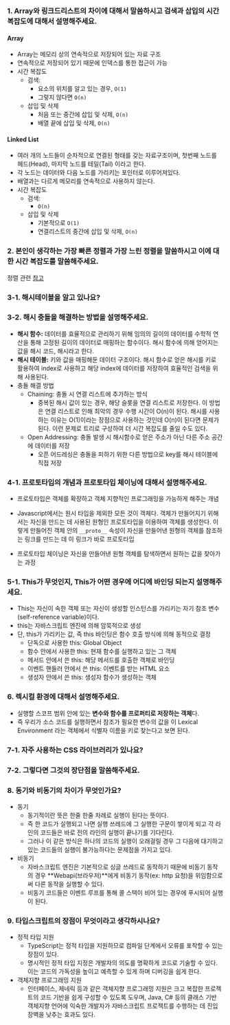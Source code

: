 ### 1. Array와 링크드리스트의 차이에 대해서 말씀하시고 검색과 삽입의 시간 복잡도에 대해서 설명해주세요.

#### Array

- Array는 메모리 상의 연속적으로 저장되어 있는 자료 구조
- 연속적으로 저장되어 있기 때문에 인덱스를 통한 접근이 가능
- 시간 복잡도
  - 검색:
    -  요소의 위치를 알고 있는 경우,  `O(1)` 
    - 그렇지 않다면 `O(n)`
  - 삽입 및 삭제
    - 처음 또는 중간에 삽입 및 삭제, `O(n)`
    - 배열 끝에 삽입 및 삭제, `O(n)`



#### Linked List

- 여러 개의 노드들이 순차적으로 연결된 형태를 갖는 자료구조이며, 첫번째 노드를 헤드(Head), 마지막 노드를 테일(Tail) 이라고 한다.
- 각 노드는 데이터와 다음 노드를 가리키는 포인터로 이루어져있다.
- 배열과는 다르게 메모리를 연속적으로 사용하지 않는다.
- 시간 복잡도
  - 검색:
    -  `O(n)`
  - 삽입 및 삭제
    - 기본적으로 `O(1)`
    - 연결리스트의 중간에 삽입 및 삭제, `O(n)`



### 2. 본인이 생각하는 가장 빠른 정렬과 가장 느린 정렬을 말씀하시고 이에 대한 시간 복잡도를 말씀해주세요.

정렬 관련 [참고](https://gmlwjd9405.github.io/2018/05/10/algorithm-quick-sort.html)



### 3-1. 해시테이블을 알고 있나요?

### 3-2. 해시 충돌을 해결하는 방법을 설명해주세요.

- **해시 함수:** 데이터를 효율적으로 관리하기 위해 임의의 길이의 데이터를 수학적 연산을 통해 고정된 길이의 데이터로 매핑하는 함수이다. 해시 함수에 의해 얻어지는 값을 해시 코드, 해시라고 한다.
- **해시 테이블:** 키와 값을 매핑해둔 데이터 구조이다. 해시 함수로 얻은 해시를 키로 활용하여 index로 사용하고 해당 index에 데이터를 저장하여 효율적인 검색을 위해 사용된다.
- 충돌 해결 방법
  - Chaining: 충돌 시 연결 리스트에 추가하는 방식
    - 중복된 해시 값이 있는 경우, 해당 슬롯을 연결 리스트로 저장한다. 이 방법은 연결 리스트로 인해 최악의 경우 수행 시간이 O(n)이 된다. 해시를 사용하는 이유는 O(1)이라는 장점으로 사용하는 것인데 O(n)이 된다면 문제가 된다. 이런 문제로 트리로 구성하여 더 시간 복잡도를 줄일 수도 있다.
  - Open Addressing: 충돌 발생 시 해시함수로 얻은 주소가 아닌 다른 주소 공간에 데이터를 저장
    - 오픈 어드레싱은 충돌을 피하기 위한 다른 방법으로 key를 해시 테이블에 직접 저장

### 4-1. 프로토타입의 개념과  프로토타입 체이닝에 대해서 설명해주세요.

- 프로토타입은 객체를 확장하고 객체 지향적인 프로그래밍을 가능하게 해주는 개념
- Javascript에서는 원시 타입을 제외한 모든 것이 객체다. 객체가 만들어지기 위해서는 자신을 만드는 데 사용된 원형인 프로토타입을 이용하여 객체를 생성한다. 이렇게 만들어진 객체 안의 `__proto__` 속성이 자신을 만들어낸 원형의 객체를 참조하는 링크를 만드는 데 이 링크가 바로 프로토타입

- 프로토타입 체이닝은 자신을 만들어낸 원형 객체를 탐색하면서 원하는 값을 찾아가는 과정

### 5-1. This가 무엇인지, This가 어떤 경우에 어디에 바인딩 되는지 설명해주세요.

- This는 자신이 속한 객체 또는 자신이 생성할 인스턴스를 가리키는 자기 참조 변수(self-reference variable)이다.
- this는 자바스크립트 엔진에 의해 암묵적으로 생성
- 단, this가 가리키는 값, 즉 this 바인딩은 함수 호출 방식에 의해 동적으로 결정
  - 단독으로 사용한 this: Global Object
  - 함수 안에서 사용한 this: 현재 함수를 실행하고 있는 그 객체
  - 메서드 안에서 쓴 this: 해당 메서드를 호출한 객체로 바인딩
  - 이벤트 핸들러 안에서 쓴 this: 이벤트를 받는 HTML 요소
  - 생성자 안에서 쓴 this: 생성자 함수가 생성하는 객체

### 



### 6. 렉시컬 환경에 대해서 설명해주세요.

-  실행할 스코프 범위 안에 있는 **변수와 함수를 프로퍼티로 저장하는 객체**다.
- 즉 우리가 소스 코드를 실행하면서 참조가 필요한 변수의 값을 이 Lexical Environment 라는 객체에서 식별자 이름을 키로 찾는다고 보면 된다.



###  7-1. 자주 사용하는 CSS 라이브러리가 있나요?

### 7-2. 그렇다면 그것의 장단점을 말씀해주세요.



### 8. 동기와 비동기의 차이가 무엇인가요?

- 동기
  - 동기적이란 뜻은 한줄 한줄 차례로 실행이 된다는 뜻이다.
  - 즉 한 코드가 실행되고 나면 실행 쓰레드에 그 실행한 구문이 쌓이게 되고 각 라인의 코드들은 바로 전의 라인의 실행이 끝나기를 기다린다.
  - 그러나 이 같은 방식은 하나의 코드의 실행이 오래걸릴 경우 그 다음에 대기하고 있는 코드들의 실행이 불가능하다는 문제점을 가지고 있다.
- 비동기
  - 자바스크립트 엔진은 기본적으로 싱글 쓰레드로 동작하기 때문에 비동기 동작의 경우 **Webapi(브라우저)**에게 비동기 동작(ex: http 요청)을 위임함으로써 다른 동작을 실행할 수 있다.
  - 비동기 코드들은 이벤트 루프를 통해 콜 스택이 비어 있는 경우에 푸시되어 실행이 된다.

### 9. 타입스크립트의 장점이 무엇이라고 생각하시나요?

- 정적 타입 지원
  - TypeScript는 정적 타입을 지원하므로 컴파일 단계에서 오류를 포착할 수 있는 장점이 있다. 
  - 명시적인 정적 타입 지정은 개발자의 의도를 명확하게 코드로 기술할 수 있다. 이는 코드의 가독성을 높이고 예측할 수 있게 하며 디버깅을 쉽게 한다.
- 객체지향 프로그래밍 지원
  - 인터페이스, 제네릭 등과 같은 객체지향 프로그래밍 지원은 크고 복잡한 프로젝트의 코드 기반을 쉽게 구성할 수 있도록 도우며, Java, C# 등의 클래스 기반 객체지향 언어에 익숙한 개발자가 자바스크립트 프로젝트를 수행하는 데 진입 장벽을 낮추는 효과도 있다.




